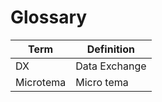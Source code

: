 # Glossary

| Term      | Definition    | 
|-----------|---------------| 
| DX        | Data Exchange | 
| Microtema | Micro tema    |